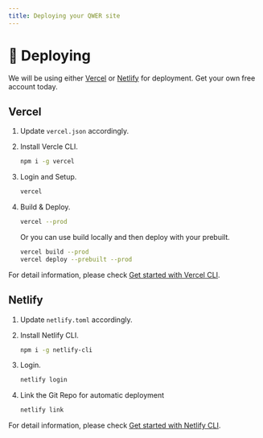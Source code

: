 ```yaml
---
title: Deploying your QWER site
---
```


# 🚀 Deploying

We will be using either [Vercel](https://vercel.com/) or [Netlify](https://Netlify.com) for deployment. Get your own free account today.

## Vercel

1. Update `vercel.json` accordingly.

1. Install Vercle CLI.

   ```sh
   npm i -g vercel
   ```

1. Login and Setup.

   ```sh
   vercel
   ```

1. Build & Deploy.

   ```sh
   vercel --prod
   ```

   Or you can use build locally and then deploy with your prebuilt.

   ```sh
   vercel build --prod
   vercel deploy --prebuilt --prod
   ```

For detail information, please check [Get started with Vercel CLI](https://vercel.com/docs/cli).

## Netlify

1. Update `netlify.toml` accordingly.

1. Install Netlify CLI.

   ```sh
   npm i -g netlify-cli
   ```

1. Login.

   ```sh
   netlify login
   ```

1. Link the Git Repo for automatic deployment

   ```sh
   netlify link
   ```

For detail information, please check [Get started with Netlify CLI](https://docs.netlify.com/cli/get-started/).
